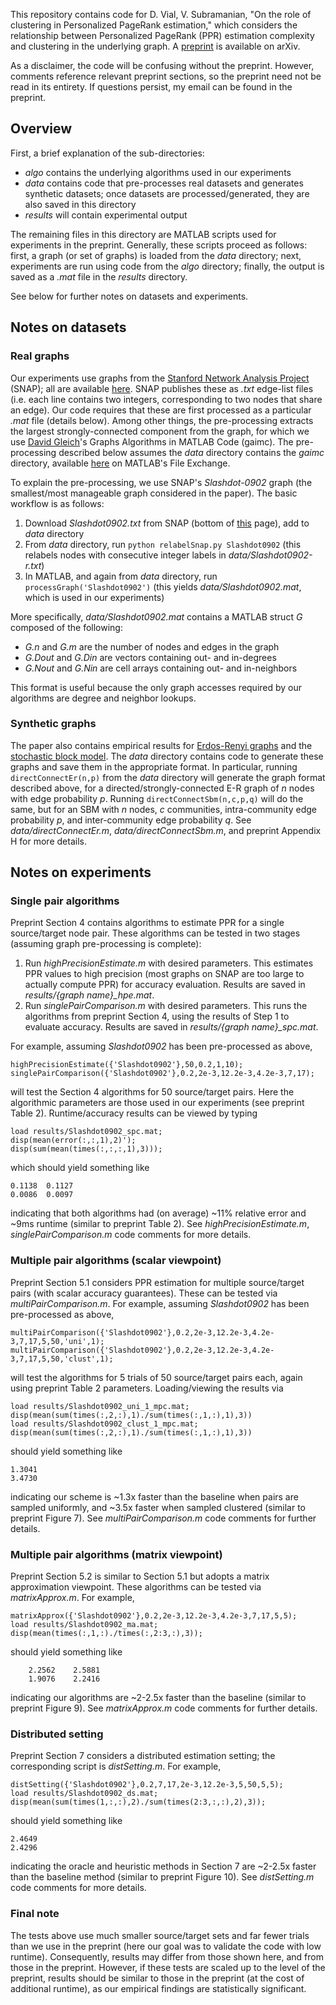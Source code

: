 ﻿This repository contains code for D. Vial, V. Subramanian, "On the role of clustering in Personalized PageRank estimation," which considers the relationship between Personalized PageRank (PPR) estimation complexity and clustering in the underlying graph. A [preprint](https://arxiv.org/abs/1706.01091) is available on arXiv.

As a disclaimer, the code will be confusing without the preprint. However, comments reference relevant preprint sections, so the preprint need not be read in its entirety. If questions persist, my email can be found in the preprint.

## Overview
First, a brief explanation of the sub-directories:
- *algo* contains the underlying algorithms used in our experiments
- *data* contains code that pre-processes real datasets and generates synthetic datasets; once datasets are processed/generated, they are also saved in this directory
- *results* will contain experimental output

The remaining files in this directory are MATLAB scripts used for experiments in the preprint. Generally, these scripts proceed as follows: first, a graph (or set of graphs) is loaded from the *data* directory; next, experiments are run using code from the *algo* directory; finally, the output is saved as a *.mat* file in the *results* directory.

See below for further notes on datasets and experiments.

## Notes on datasets
### Real graphs
Our experiments use graphs from the [Stanford Network Analysis Project](http://snap.stanford.edu) (SNAP); all are available [here](http://snap.stanford.edu/data/index.html). SNAP publishes these as *.txt* edge-list files (i.e. each line contains two integers, corresponding to two nodes that share an edge). Our code requires that these are first processed as a particular *.mat* file (details below). Among other things, the pre-processing extracts the largest strongly-connected component from the graph, for which we use [David Gleich](https://www.cs.purdue.edu/homes/dgleich/)'s Graphs Algorithms in MATLAB Code (gaimc). The pre-processing described below assumes the *data* directory contains the *gaimc* directory, available [here](https://www.mathworks.com/matlabcentral/fileexchange/24134-gaimc-graph-algorithms-in-matlab-code) on MATLAB's File Exchange.

To explain the pre-processing, we use SNAP's *Slashdot-0902* graph (the smallest/most manageable graph considered in the paper). The basic workflow is as follows:
1. Download *Slashdot0902.txt* from SNAP (bottom of [this](http://snap.stanford.edu/data/soc-Slashdot0902.html) page), add to *data* directory
2. From *data* directory, run `python relabelSnap.py Slashdot0902` (this relabels nodes with consecutive integer labels in *data/Slashdot0902-r.txt*)
3.  In MATLAB, and again from *data* directory, run `processGraph('Slashdot0902')` (this yields *data/Slashdot0902.mat*, which is used in our experiments)

More specifically, *data/Slashdot0902.mat* contains a MATLAB struct *G* composed of the following:
- *G.n* and *G.m* are the number of nodes and edges in the graph
- *G.Dout* and *G.Din* are vectors containing out- and in-degrees
- *G.Nout* and *G.Nin* are cell arrays containing out- and in-neighbors

This format is useful because the only graph accesses required by our algorithms are degree and neighbor lookups.

### Synthetic graphs
The paper also contains empirical results for [Erdos-Renyi graphs](https://en.wikipedia.org/wiki/Erd%C5%91s%E2%80%93R%C3%A9nyi_model) and the [stochastic block model](https://en.wikipedia.org/wiki/Stochastic_block_model). The *data* directory contains code to generate these graphs and save them in the appropriate format. In particular, running `directConnectEr(n,p)` from the *data* directory will generate the graph format described above, for a directed/strongly-connected E-R  graph of *n* nodes with edge probability *p*. Running `directConnectSbm(n,c,p,q)` will do the same, but for an SBM with *n* nodes, *c* communities, intra-community edge probability *p*, and inter-community edge probability *q*. See *data/directConnectEr.m*, *data/directConnectSbm.m*, and preprint Appendix H for more details.

## Notes on experiments

### Single pair algorithms
Preprint Section 4 contains algorithms to estimate PPR for a single source/target node pair. These algorithms can be tested in two stages (assuming graph pre-processing is complete):
1. Run *highPrecisionEstimate.m* with desired parameters. This estimates PPR values to high precision (most graphs on SNAP are too large to actually compute PPR) for accuracy evaluation. Results are saved in *results/{graph name}_hpe.mat*.
2. Run *singlePairComparison.m* with desired parameters. This runs the algorithms from preprint Section 4, using the results of Step 1 to evaluate accuracy. Results are saved in *results/{graph name}_spc.mat*.

For example, assuming *Slashdot0902* has been pre-processed as above,
```
highPrecisionEstimate({'Slashdot0902'},50,0.2,1,10);
singlePairComparison({'Slashdot0902'},0.2,2e-3,12.2e-3,4.2e-3,7,17);
```
will test the Section 4 algorithms for 50 source/target pairs. Here the algorithmic parameters are those used in our experiments (see preprint Table 2). Runtime/accuracy results can be viewed by typing
```
load results/Slashdot0902_spc.mat;
disp(mean(error(:,:,1),2)');
disp(sum(mean(times(:,:,:,1),3)));
```
which should yield something like
```
0.1138  0.1127
0.0086  0.0097
```
indicating that both algorithms had (on average) ~11% relative error and ~9ms runtime (similar to preprint Table 2). See *highPrecisionEstimate.m*, *singlePairComparison.m* code comments for more details.

### Multiple pair algorithms (scalar viewpoint)
Preprint Section 5.1 considers PPR estimation for multiple source/target pairs (with scalar accuracy guarantees). These can be tested via *multiPairComparison.m*. For example, assuming *Slashdot0902* has been pre-processed as above,
```
multiPairComparison({'Slashdot0902'},0.2,2e-3,12.2e-3,4.2e-3,7,17,5,50,'uni',1);
multiPairComparison({'Slashdot0902'},0.2,2e-3,12.2e-3,4.2e-3,7,17,5,50,'clust',1);
```
will test the algorithms for 5 trials of 50 source/target pairs each, again using preprint Table 2 parameters. Loading/viewing the results via
```
load results/Slashdot0902_uni_1_mpc.mat;
disp(mean(sum(times(:,2,:),1)./sum(times(:,1,:),1),3))
load results/Slashdot0902_clust_1_mpc.mat;
disp(mean(sum(times(:,2,:),1)./sum(times(:,1,:),1),3))
```
should yield something like
```
1.3041
3.4730
```
indicating our scheme is ~1.3x faster than the baseline when pairs are sampled uniformly, and ~3.5x faster when sampled clustered (similar to preprint Figure 7). See *multiPairComparison.m* code comments for further details.

### Multiple pair algorithms (matrix viewpoint)
Preprint Section 5.2 is similar to Section 5.1 but adopts a matrix approximation viewpoint. These algorithms can be tested via *matrixApprox.m*. For example,
```
matrixApprox({'Slashdot0902'},0.2,2e-3,12.2e-3,4.2e-3,7,17,5,5);
load results/Slashdot0902_ma.mat;
disp(mean(times(:,1,:)./times(:,2:3,:),3));
```
should yield something like
```
    2.2562    2.5881
    1.9076    2.2416
```
indicating our algorithms are ~2-2.5x faster than the baseline (similar to preprint Figure 9). See *matrixApprox.m* code comments for further details.

### Distributed setting
Preprint Section 7 considers a distributed estimation setting; the corresponding script is *distSetting.m*.  For example,
```
distSetting({'Slashdot0902'},0.2,7,17,2e-3,12.2e-3,5,50,5,5);
load results/Slashdot0902_ds.mat;
disp(mean(sum(times(1,:,:),2)./sum(times(2:3,:,:),2),3));
```
should yield something like
```
2.4649
2.4296
```
indicating the oracle and heuristic methods in Section 7 are ~2-2.5x faster than the baseline method (similar to preprint Figure 10). See *distSetting.m* code comments for more details.

### Final note
The tests above use much smaller source/target sets and far fewer trials than we use in the preprint (here our goal was  to validate the code with low runtime). Consequently, results may differ from those shown here, and from those in the preprint. However, if these tests are scaled up to the level of the preprint, results should be similar to those in the preprint (at the cost of additional runtime), as our empirical findings are statistically significant.
